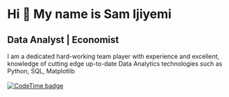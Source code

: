 Hi 👋 My name is Sam Ijiyemi
============================

Data Analyst | Economist
-----------------

I am a dedicated hard-working team player with experience and excellent, knowledge of cutting edge up-to-date Data Analytics technologies such as Python, SQL, Matplotlib
<br />
<br />
[![CodeTime badge](https://img.shields.io/endpoint?style=for-the-badge&url=https%3A%2F%2Fapi.codetime.dev%2Fshield%3Fid%3D23945%26project%3D%26in%3D0)](https://codetime.dev)
